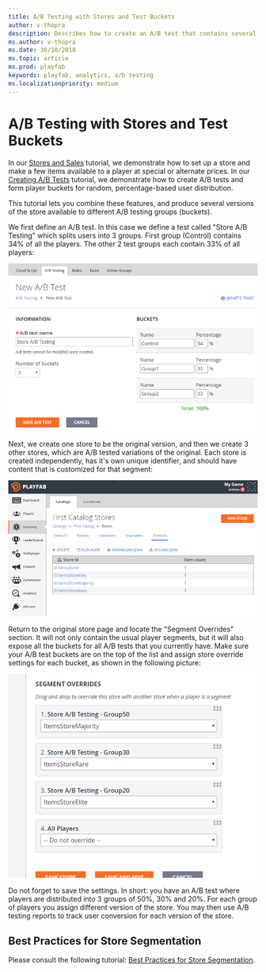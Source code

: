 ```yaml
---
title: A/B Testing with Stores and Test Buckets
author: v-thopra
description: Describes how to create an A/B test that contains several versions of a store that are available to different A/B testing groups (buckets).
ms.author: v-thopra
ms.date: 30/10/2018
ms.topic: article
ms.prod: playfab
keywords: playfab, analytics, a/b testing
ms.localizationpriority: medium
---
```


# A/B Testing with Stores and Test Buckets

In our [Stores and Sales](../../commerce/stores/stores-and-sales.md) tutorial, we demonstrate how to set up a store and make a few items available to a player at special or alternate prices. In our [Creating A/B Tests](creating-ab-tests.md) tutorial, we demonstrate how to create A/B tests and form player buckets for random, percentage-based user distribution.

This tutorial lets you combine these features, and produce several versions of the store available to different A/B testing groups (buckets).

We first define an A/B test. In this case we define a test called "Store A/B Testing" which splits users into 3 groups. First group (Control) contains 34% of all the players. The other 2 test groups each contain 33% of all players:

![Game Manager - New A/B Test](media/tutorials/game-manager-new-ab-test.png)  

Next, we create one store to be the original version, and then we create 3 other stores, which are A/B tested variations of the original. Each store is created independently, has it's own unique identifier, and should have content that is customized for that segment:

![Game Manager - Economy - Catalogs - Stores](media/tutorials/game-manager-economy-catalogs-stores.png)  

Return to the original store page and locate the "Segment Overrides" section. It will not only contain the usual player segments, but it will also expose all the buckets for all A/B tests that you currently have. Make sure your A/B test buckets are on the top of the list and assign store override settings for each bucket, as shown in the following picture:

![Game Manager - Stores - Segment Overrides](media/tutorials/game-manager-stores-segment-overrides.png)

Do not forget to save the settings. In short: you have an A/B test where players are distributed into 3 groups of 50%, 30% and 20%. For each group of players you assign different version of the store. You may then use A/B testing reports to track user conversion for each version of the store.

## Best Practices for Store Segmentation

Please consult the following tutorial: [Best Practices for Store Segmentation](../../commerce/stores/best-practices-for-store-segmentation.md).
